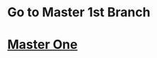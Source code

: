 <h1>Go to Master 1st Branch</h1>
<h1><a href= 'https://github.com/AvinandanBose/FlashChat_Flutter_x_Firebase_Cloud_Firestore_Updates/tree/master'>Master One</a></h1>
